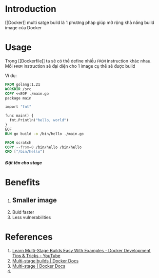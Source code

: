 # Introduction

[[Docker]] multi satge build là 1 phương pháp giúp mở rộng khả năng build image của Docker
# Usage



Trong [[Dockerfile]] ta sẽ có thể define nhiều `FROM` instruction khác nhau. Mỗi `FROM` instruction sẽ đại diện cho 1 image cụ thể sẽ được build

Ví dụ:
```Dockerfile
FROM golang:1.21
WORKDIR /src
COPY <<EOF ./main.go
package main

import "fmt"

func main() {
  fmt.Println("hello, world")
}
EOF
RUN go build -o /bin/hello ./main.go

FROM scratch
COPY --from=0 /bin/hello /bin/hello
CMD ["/bin/hello"]
```


##### Đặt tên cho stage

# Benefits

1. Smaller image
	- 
2. Buld faster
3. Less vulnerabilities

# References
1. [Learn Multi-Stage Builds Easy With Examples - Docker Development Tips & Tricks - YouTube](https://www.youtube.com/watch?v=vIfS9bZVBaw)
2. [Multi-stage builds | Docker Docs](https://docs.docker.com/build/building/multi-stage/)
3. [Multi-stage | Docker Docs](https://docs.docker.com/build/guide/multi-stage/)
4. 
